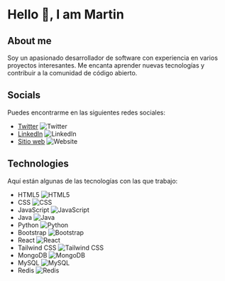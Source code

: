 # Hello 👋, I am Martin

## About me
Soy un apasionado desarrollador de software con experiencia en varios proyectos interesantes. Me encanta aprender nuevas tecnologías y contribuir a la comunidad de código abierto.

## Socials
Puedes encontrarme en las siguientes redes sociales:
- [Twitter](https://twitter.com/tu_usuario) ![Twitter](https://img.shields.io/twitter/follow/tu_usuario?style=social)
- [LinkedIn](https://www.linkedin.com/in/tu_perfil/) ![LinkedIn](https://img.shields.io/badge/LinkedIn-Connect-blue)
- [Sitio web](https://www.tusitio.com) ![Website](https://img.shields.io/website?url=https%3A%2F%2Fwww.tusitio.com)

## Technologies
Aquí están algunas de las tecnologías con las que trabajo:
- HTML5 ![HTML5](https://img.shields.io/badge/HTML5-E34F26?style=for-the-badge&logo=html5&logoColor=white)
- CSS ![CSS](https://img.shields.io/badge/CSS-1572B6?style=for-the-badge&logo=css3&logoColor=white)
- JavaScript ![JavaScript](https://img.shields.io/badge/JavaScript-F7DF1E?style=for-the-badge&logo=javascript&logoColor=black)
- Java ![Java](https://img.shields.io/badge/Java-ED8B00?style=for-the-badge&logo=java&logoColor=white)
- Python ![Python](https://img.shields.io/badge/Python-3776AB?style=for-the-badge&logo=python&logoColor=white)
- Bootstrap ![Bootstrap](https://img.shields.io/badge/Bootstrap-563D7C?style=for-the-badge&logo=bootstrap&logoColor=white)
- React ![React](https://img.shields.io/badge/React-61DAFB?style=for-the-badge&logo=react&logoColor=black)
- Tailwind CSS ![Tailwind CSS](https://img.shields.io/badge/Tailwind%20CSS-38B2AC?style=for-the-badge&logo=tailwind-css&logoColor=white)
- MongoDB ![MongoDB](https://img.shields.io/badge/MongoDB-4EA94B?style=for-the-badge&logo=mongodb&logoColor=white)
- MySQL ![MySQL](https://img.shields.io/badge/MySQL-4479A1?style=for-the-badge&logo=mysql&logoColor=white)
- Redis ![Redis](https://img.shields.io/badge/Redis-DC382D?style=for-the-badge&logo=redis&logoColor=white)

